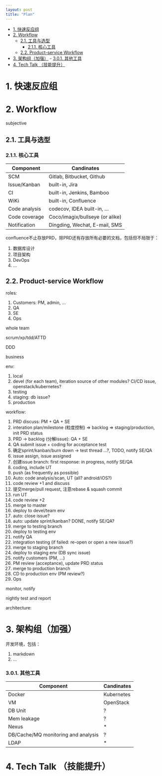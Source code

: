 ```yaml
---
layout: post
title: "Plan"
---
```


<!-- TOC -->

- [1. 快速反应组](#1-%E5%BF%AB%E9%80%9F%E5%8F%8D%E5%BA%94%E7%BB%84)
- [2. Workflow](#2-workflow)
    - [2.1. 工具与选型](#21-%E5%B7%A5%E5%85%B7%E4%B8%8E%E9%80%89%E5%9E%8B)
        - [2.1.1. 核心工具](#211-%E6%A0%B8%E5%BF%83%E5%B7%A5%E5%85%B7)
    - [2.2. Product-service Workflow](#22-product-service-workflow)
- [3. 架构组（加强）](#3-%E6%9E%B6%E6%9E%84%E7%BB%84%EF%BC%88%E5%8A%A0%E5%BC%BA%EF%BC%89)
        - [3.0.1. 其他工具](#301-%E5%85%B6%E4%BB%96%E5%B7%A5%E5%85%B7)
- [4. Tech Talk （技能提升）](#4-tech-talk-%EF%BC%88%E6%8A%80%E8%83%BD%E6%8F%90%E5%8D%87%EF%BC%89)

<!-- /TOC -->

# 1. 快速反应组

# 2. Workflow


subjective

## 2.1. 工具与选型

### 2.1.1. 核心工具
Component | Candinates
----------|-----------
SCM | Gitlab, Bitbucket, Github
Issue/Kanban | built-in, Jira
CI | built-in, Jenkins, Bamboo
WiKi | built-in, Confluence
Code analysis | codecov, IDEA built-in, …
Code coverage | Coco/imagix/bullseye (or alike)
Notification | Dingding, Wechat, E-mail, SMS


confluence不止存放PRD，除PRD还有存放所有必要的文档，包括但不局限于：
1. 数据库设计
1. 项目架构
1. DevOps
1. ...

## 2.2. Product-service Workflow

roles:
1. Customers: PM, admin, ...
1. QA
2. SE
3. Ops

whole team

scrum/xp/tdd/ATTD

DDD

business

env:
1. local
1. devel (for each team), iteration source of other modules? CI/CD issue, openstack/kubernetes?
1. testing
1. staging: db issue?
1. production

workflow:
1. PRD discuss: PM + QA + SE
2. interation plan/milestone (粒度控制) => backlog => staging/production, init PRD status
1. PRD -> backlog (分解issue): QA + SE
1. QA submit issue + coding for acceptance test
1. 确定sprint/kanban/burn down -> test thread ...?, TODO, notify SE/QA
1. issue assign, issue assigned
1. 创建issue branch: first response: in progress, notify SE/QA
1. coding, include UT
1. push (as frequently as possible)
1. Auto: code analysis/scan, UT (all? android/iOS?)
1. code review +1 and discuss
1. 提交merge/pull request, 注意rebase & squash commit
1. run UT
1. code review +2
1. merge to master
2. deploy to devel/team env
2. auto: close issue?
1. auto: update sprint/kanban? DONE, notify SE/QA?
2. merge to testing branch
1. deploy to testing env
2. notify QA
1. integration testing (if failed: re-open or open a new issue?)
2. merge to staging branch
1. deploy to staging env (DB sync issue)
2. notify customers (PM, ...)
3. PM review (acceptance), update PRD status
2. merge to production branch
1. CD to production env (PM review?)
2. Ops

monitor, notify

nightly test and report

architecture:

# 3. 架构组（加强）

开发环境，包括：
1. markdown
1. ...

### 3.0.1. 其他工具
Component | Candinates
----------|-----------
Docker | Kubernetes
VM | OpenStack
DB Unit | ?
Mem leakage | ?
Nexus | *
DB/Cache/MQ monitoring and analysis | ?
LDAP | *

# 4. Tech Talk （技能提升）
